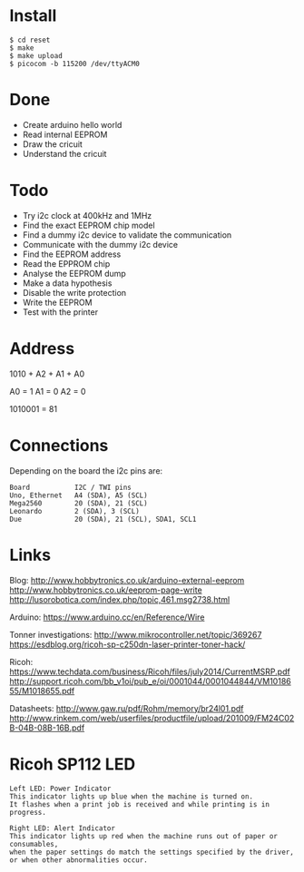 
Install
=======

	$ cd reset
	$ make
	$ make upload
	$ picocom -b 115200 /dev/ttyACM0

Done
====

* Create arduino hello world
* Read internal EEPROM
* Draw the cricuit
* Understand the cricuit

Todo
=====

* Try i2c clock at 400kHz and 1MHz
* Find the exact EEPROM chip model
* Find a dummy i2c device to validate the communication
* Communicate with the dummy i2c device
* Find the EEPROM address
* Read the EPPROM chip
* Analyse the EEPROM dump
* Make a data hypothesis
* Disable the write protection
* Write the EEPROM
* Test with the printer



Address
=======

1010 + A2 + A1 + A0

A0 = 1
A1 = 0
A2 = 0

1010001 = 81

Connections
===========

Depending on the board the i2c pins are:

	Board           I2C / TWI pins
	Uno, Ethernet   A4 (SDA), A5 (SCL)
	Mega2560        20 (SDA), 21 (SCL)
	Leonardo        2 (SDA), 3 (SCL)
	Due             20 (SDA), 21 (SCL), SDA1, SCL1

Links
=====

Blog:
	http://www.hobbytronics.co.uk/arduino-external-eeprom
	http://www.hobbytronics.co.uk/eeprom-page-write
	http://lusorobotica.com/index.php/topic,461.msg2738.html

Arduino:
	https://www.arduino.cc/en/Reference/Wire

Tonner investigations:
	http://www.mikrocontroller.net/topic/369267
	https://esdblog.org/ricoh-sp-c250dn-laser-printer-toner-hack/

Ricoh:
	https://www.techdata.com/business/Ricoh/files/july2014/CurrentMSRP.pdf
	http://support.ricoh.com/bb_v1oi/pub_e/oi/0001044/0001044844/VM1018655/M1018655.pdf

Datasheets:
	http://www.gaw.ru/pdf/Rohm/memory/br24l01.pdf
	http://www.rinkem.com/web/userfiles/productfile/upload/201009/FM24C02B-04B-08B-16B.pdf


Ricoh SP112 LED
===============

	Left LED: Power Indicator
	This indicator lights up blue when the machine is turned on.
	It flashes when a print job is received and while printing is in progress.

	Right LED: Alert Indicator
	This indicator lights up red when the machine runs out of paper or consumables,
	when the paper settings do match the settings specified by the driver,
	or when other abnormalities occur.

